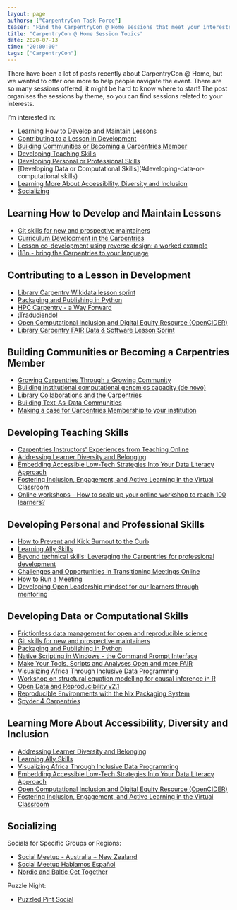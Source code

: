 ```yaml
---
layout: page
authors: ["CarpentryCon Task Force"]
teaser: "Find the CarpentryCon @ Home sessions that meet your interests"
title: "CarpentryCon @ Home Session Topics"
date: 2020-07-13
time: "20:00:00"
tags: ["CarpentryCon"]
---
```


There have been a lot of posts recently about CarpentryCon @ Home, but we wanted 
to offer one more to help people navigate the event. There are so many sessions 
offered, it might be hard to know where to start! The post organises the sessions 
by theme, so you can find sessions related to your interests. 

I’m interested in: 

* [Learning How to Develop and Maintain Lessons](#learning-how-to-develop-and-maintain-lessons)
* [Contributing to a Lesson in Development](#contributing-to-a-lesson-in-development)
* [Building Communities or Becoming a Carpentries Member](#building-communities-or-becoming-a-carpentries-member)
* [Developing Teaching Skills](#developing-teaching-skills)
* [Developing Personal or Professional Skills](#developing-personal-or-professional-skills)
* [Developing Data or Computational Skills](#developing-data-or-computational skills)
* [Learning More About Accessibility, Diversity and Inclusion](#learning-more-about-accessibility-diversity-and-inclusion)
* [Socializing](#socializing)

## Learning How to Develop and Maintain Lessons

* [Git skills for new and prospective maintainers](https://2020.carpentrycon.org/schedule/#session-42)
* [Curriculum Development in the Carpentries](https://2020.carpentrycon.org/schedule/#session-37)
* [Lesson co-development using reverse design: a worked example](https://2020.carpentrycon.org/schedule/#session-39)
* [i18n - bring the Carpentries to your language](https://2020.carpentrycon.org/schedule/#session-22)

## Contributing to a Lesson in Development

* [Library Carpentry Wikidata lesson sprint](https://2020.carpentrycon.org/schedule/#session-51)
* [Packaging and Publishing in Python](https://2020.carpentrycon.org/schedule/#session-21)
* [HPC Carpentry - a Way Forward](https://2020.carpentrycon.org/schedule/#session-33)
* [¡Traduciendo!](https://2020.carpentrycon.org/schedule/#session-24)
* [Open Computational Inclusion and Digital Equity Resource (OpenCIDER)](https://2020.carpentrycon.org/schedule/#session-40)
* [Library Carpentry FAIR Data & Software Lesson Sprint](https://2020.carpentrycon.org/schedule/#session-54)

## Building Communities or Becoming a Carpentries Member

* [Growing Carpentries Through a Growing Community](https://2020.carpentrycon.org/schedule/#session-14)
* [Building institutional computational genomics capacity (de novo)](https://2020.carpentrycon.org/schedule/#session-58)
* [Library Collaborations and the Carpentries](https://2020.carpentrycon.org/schedule/#session-50)
* [Building Text-As-Data Communities](https://2020.carpentrycon.org/schedule/#session-26)
* [Making a case for Carpentries Membership to your institution](https://2020.carpentrycon.org/schedule/#session-27)

## Developing Teaching Skills

* [Carpentries Instructors' Experiences from Teaching Online](https://2020.carpentrycon.org/schedule/#session-56)
* [Addressing Learner Diversity and Belonging](https://2020.carpentrycon.org/schedule/#session-30)
* [Embedding Accessible Low-Tech Strategies Into Your Data Literacy Approach](https://2020.carpentrycon.org/schedule/#session-44)
* [Fostering Inclusion, Engagement, and Active Learning in the Virtual Classroom](https://2020.carpentrycon.org/schedule/#session-29)
* [Online workshops - How to scale up your online workshop to reach 100 learners?](https://2020.carpentrycon.org/schedule/#session-32)

## Developing Personal and Professional Skills
* [How to Prevent and Kick Burnout to the Curb](https://2020.carpentrycon.org/schedule/#session-59)
* [Learning Ally Skills](https://2020.carpentrycon.org/schedule/#session-46)
* [Beyond technical skills: Leveraging the Carpentries for professional development](https://2020.carpentrycon.org/schedule/#session-19)
* [Challenges and Opportunities In Transitioning Meetings Online](https://2020.carpentrycon.org/schedule/#session-57)
* [How to Run a Meeting](https://2020.carpentrycon.org/schedule/#session-43)
* [Developing Open Leadership mindset for our learners through mentoring](https://2020.carpentrycon.org/schedule/#session-45)

## Developing Data or Computational Skills

* [Frictionless data management for open and reproducible science](https://2020.carpentrycon.org/schedule/#session-12)
* [Git skills for new and prospective maintainers](https://2020.carpentrycon.org/schedule/#session-42)
* [Packaging and Publishing in Python](https://2020.carpentrycon.org/schedule/#session-20)
* [Native Scripting in Windows - the Command Prompt Interface](https://2020.carpentrycon.org/schedule/#session-15)
* [Make Your Tools, Scripts and Analyses Open and more FAIR](https://2020.carpentrycon.org/schedule/#session-52)
* [Visualizing Africa Through Inclusive Data Programming](https://2020.carpentrycon.org/schedule/#session-16)
* [Workshop on structural equation modelling for causal inference in R](https://2020.carpentrycon.org/schedule/#session-17)
* [Open Data and Reproducibility v2.1](https://2020.carpentrycon.org/schedule/#session-18)
* [Reproducible Environments with the Nix Packaging System](https://2020.carpentrycon.org/schedule/#session-10)
* [Spyder 4 Carpentries](https://2020.carpentrycon.org/schedule/#session-41)

## Learning More About Accessibility, Diversity and Inclusion

* [Addressing Learner Diversity and Belonging](https://2020.carpentrycon.org/schedule/#session-30)
* [Learning Ally Skills](https://2020.carpentrycon.org/schedule/#session-46)
* [Visualizing Africa Through Inclusive Data Programming](https://2020.carpentrycon.org/schedule/#session-16)
* [Embedding Accessible Low-Tech Strategies Into Your Data Literacy Approach](https://2020.carpentrycon.org/schedule/#session-44)
* [Open Computational Inclusion and Digital Equity Resource (OpenCIDER)](https://2020.carpentrycon.org/schedule/#session-40)
* [Fostering Inclusion, Engagement, and Active Learning in the Virtual Classroom](https://2020.carpentrycon.org/schedule/#session-29)

## Socializing

Socials for Specific Groups or Regions: 

* [Social Meetup - Australia + New Zealand](https://2020.carpentrycon.org/schedule/#session-31)
* [Social Meetup Hablamos Español](https://2020.carpentrycon.org/schedule/#session-25)
* [Nordic and Baltic Get Together](https://2020.carpentrycon.org/schedule/#session-48)

Puzzle Night: 

* [Puzzled Pint Social](https://2020.carpentrycon.org/schedule/#session-34)